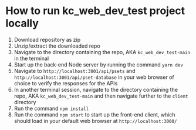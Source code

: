# How to run kc_web_dev_test project locally

1.  Download repository as zip
2. Unzip/extract the downloaded repo
3. Navigate to the directory containing the repo, AKA `kc_web_dev_test-main` in the terminal
4. Start up the back-end Node server by running the command `yarn dev` 
5. Navigate to `http://localhost:3001/api/psets` and `http://localhost:3001/api/pset-database` in your web browser of choice to verify the responses for the APIs
6. In another terminal session, navigate to the directory containing the repo, AKA `kc_web_dev_test-main` and then navigate further to the `client` directory
7. Run the command `npm install` 
8. Run the command `npm start` to start up the front-end client, which should load in your default web browser at `http://localhost:3000/`
